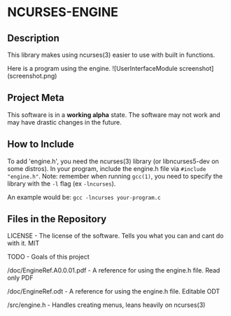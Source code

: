 # NCURSES-ENGINE

## Description

This library makes using ncurses(3) easier to use with built in functions.

Here is a program using the engine.
![UserInterfaceModule screenshot] (screenshot.png)

## Project Meta
This software is in a **working alpha** state.
The software may not work and may have drastic changes in the future.

## How to Include

To add 'engine.h', you need the ncurses(3) library (or libncurses5-dev on some distros). 
In your program, include the engine.h file via `#include "engine.h"`.
Note: remember when running `gcc(1)`, you need to specify 
the library with the `-l` flag (ex `-lncurses`).

An example would be:  `gcc -lncurses your-program.c`

## Files in the Repository

LICENSE -	The license of the software. Tells you what you can and cant do with it. MIT

TODO -	Goals of this project

/doc/EngineRef.A0.0.01.pdf -	A reference for using the engine.h file. Read only PDF

/doc/EngineRef.odt -	A reference for using the engine.h file. Editable ODT

/src/engine.h - Handles creating menus, leans heavily on ncurses(3)

